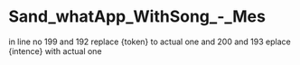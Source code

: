 # Sand_whatApp_WithSong_-_Mes

in line no 199 and 192 replace {token} to actual one
and 200 and 193 eplace {intence} with actual one
